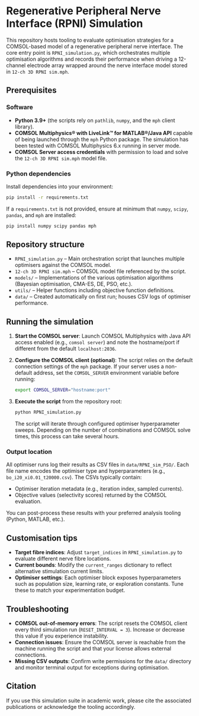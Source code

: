 # Regenerative Peripheral Nerve Interface (RPNI) Simulation

This repository hosts tooling to evaluate optimisation strategies for a COMSOL-based model of a regenerative peripheral nerve interface. The core entry point is `RPNI_simulation.py`, which orchestrates multiple optimisation algorithms and records their performance when driving a 12-channel electrode array wrapped around the nerve interface model stored in `12-ch 3D RPNI sim.mph`.

## Prerequisites

### Software
- **Python 3.9+** (the scripts rely on `pathlib`, `numpy`, and the `mph` client library).
- **COMSOL Multiphysics® with LiveLink™ for MATLAB®/Java API** capable of being launched through the `mph` Python package. The simulation has been tested with COMSOL Multiphysics 6.x running in server mode.
- **COMSOL Server access credentials** with permission to load and solve the `12-ch 3D RPNI sim.mph` model file.

### Python dependencies
Install dependencies into your environment:

```bash
pip install -r requirements.txt
```

If a `requirements.txt` is not provided, ensure at minimum that `numpy`, `scipy`, `pandas`, and `mph` are installed:

```bash
pip install numpy scipy pandas mph
```

## Repository structure

- `RPNI_simulation.py` – Main orchestration script that launches multiple optimisers against the COMSOL model.
- `12-ch 3D RPNI sim.mph` – COMSOL model file referenced by the script.
- `models/` – Implementations of the various optimisation algorithms (Bayesian optimisation, CMA-ES, DE, PSO, etc.).
- `utils/` – Helper functions including objective function definitions.
- `data/` – Created automatically on first run; houses CSV logs of optimiser performance.

## Running the simulation

1. **Start the COMSOL server**: Launch COMSOL Multiphysics with Java API access enabled (e.g., `comsol server`) and note the hostname/port if different from the default `localhost:2036`.
2. **Configure the COMSOL client (optional)**: The script relies on the default connection settings of the `mph` package. If your server uses a non-default address, set the `COMSOL_SERVER` environment variable before running:

   ```bash
   export COMSOL_SERVER="hostname:port"
   ```

3. **Execute the script** from the repository root:

   ```bash
   python RPNI_simulation.py
   ```

   The script will iterate through configured optimiser hyperparameter sweeps. Depending on the number of combinations and COMSOL solve times, this process can take several hours.

### Output location

All optimiser runs log their results as CSV files in `data/RPNI_sim_PSO/`. Each file name encodes the optimiser type and hyperparameters (e.g., `bo_i20_xi0.01_t20000.csv`). The CSVs typically contain:

- Optimiser iteration metadata (e.g., iteration index, sampled currents).
- Objective values (selectivity scores) returned by the COMSOL evaluation.

You can post-process these results with your preferred analysis tooling (Python, MATLAB, etc.).

## Customisation tips

- **Target fibre indices**: Adjust `target_indices` in `RPNI_simulation.py` to evaluate different nerve fibre locations.
- **Current bounds**: Modify the `current_ranges` dictionary to reflect alternative stimulation current limits.
- **Optimiser settings**: Each optimiser block exposes hyperparameters such as population size, learning rate, or exploration constants. Tune these to match your experimentation budget.

## Troubleshooting

- **COMSOL out-of-memory errors**: The script resets the COMSOL client every third simulation run (`RESET_INTERVAL = 3`). Increase or decrease this value if you experience instability.
- **Connection issues**: Ensure the COMSOL server is reachable from the machine running the script and that your license allows external connections.
- **Missing CSV outputs**: Confirm write permissions for the `data/` directory and monitor terminal output for exceptions during optimisation.

## Citation

If you use this simulation suite in academic work, please cite the associated publications or acknowledge the tooling accordingly.
